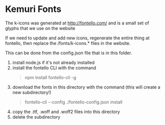 # Kemuri Fonts

The k-icons was generated at http://fontello.com/ and is a small set of glyphs that we use on the website

If we need to update and add new icons, regenerate the entire thing at fontello, then replace the /fonts/k-icons.*
files in the website.

This can be done from the config.json file that is in this folder.

1.  install node.js if it's not already installed
2.  install the fontello CLI with the command
	> npm install fontello-cli -g
3.  download the fonts in this directory with the command (this will create a new subdirectory!)
	> fontello-cli --config ./fontello-config.json install
4.  copy the .ttf, .woff and .woff2 files into this directory
5.  delete the subdirectory